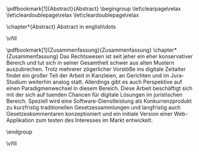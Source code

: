 \pdfbookmark[1]{Abstract}{Abstract}
\begingroup
\let\clearpage\relax
\let\cleardoublepage\relax
\let\cleardoublepage\relax

\chapter*{Abstract}
Abstract in english\dots

\vfill

\pdfbookmark[1]{Zusammenfassung}{Zusammenfassung}
\chapter*{Zusammenfassung}
Das Rechtswesen ist seit jeher ein eher konservativer Bereich und tut sich in seiner Gesamtheit schwer aus alten Mustern auszubrechen. Trotz mehrerer zögerlicher Vorstöße ins digitale Zeitalter findet ein großer Teil der Arbeit in Kanzleien, an Gerichten und im Jura-Studium weiterhin analog statt. Allerdings gibt es auch Perspektive auf einen Paradigmenwechsel in diesem Bereich. Diese Arbeit beschäftigt sich mit der sich auf tuenden Chancen für digitale Lösungen im juristischen Bereich. Speziell wird eine Software-Dienstleistung als Konkurrenzprodukt zu kurzfristig traditionellen Gesetzessammlungen und langfristig auch Gesetzeskommentaren konzeptioniert und ein initiale Version einer Web-Applikation zum testen des Interesses im Markt entwickelt.

\endgroup

\vfill
